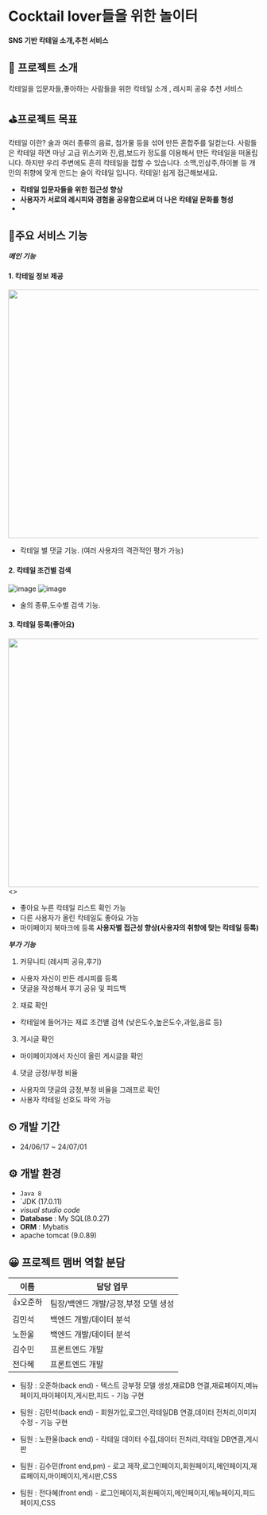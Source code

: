 # Cocktail lover들을 위한 놀이터
#### SNS 기반 칵테일 소개,추천 서비스

## 📢 프로젝트 소개
칵테일을 입문자들,좋아하는 사람들을 위한 칵테일 소개 , 레시피 공유 추천 서비스

## ⛳프로젝트 목표

칵테일 이란? 술과 여러 종류의 음료, 첨가물 등을 섞어 만든 혼합주를 일컫는다.
사람들은 칵테일 하면 마냥 고급 위스키와 진,럼,보드카 정도를 이용해서 만든
칵테일을 떠올립니다. 
하지만 우리 주변에도 흔히 칵테일을 접할 수 있습니다.
소맥,인삼주,하이볼 등 개인의 취향에 맞게 만드는 술이 칵테일 입니다.
칵테일! 쉽게 접근해보세요.
- **칵테일 입문자들을 위한 접근성 향상**
- **사용자가 서로의 레시피와 경험을 공유함으로써 더 나은 칵테일 문화를 형성**
- 



## 🎈주요 서비스 기능
***메인 기능***
#### **1. 칵테일 정보 제공**
<img src = "https://github.com/rwd04272/firstrepo/assets/166587746/668f6152-aca6-4f4c-a9e3-cbc8f8de209b" width="800" height="500"/><br>
- 칵테일 별 댓글 기능. (여러 사용자의 격관적인 평가 가능)

#### **2. 칵테일 조건별 검색** <br>
![image](https://github.com/rwd04272/firstrepo/assets/166587746/7f1751e1-37ae-4253-a2ec-5d17ffd64c5a)
![image](https://github.com/rwd04272/firstrepo/assets/166587746/124d335f-319b-445d-a54d-ec30907a77f9)
- 술의 종류,도수별 검색 기능.

#### **3. 칵테일 등록(좋아요)**
<img src = "https://github.com/rwd04272/firstrepo/assets/166587746/1a3af4a6-2f0b-4b26-9d90-167a556bb2d4" width="800" height="500"/><><br>
- 좋아요 누른 칵테일 리스트 확인 가능
- 다른 사용자가 올린 칵테일도 좋아요 가능
- 마이페이지 북마크에 등록
 **사용자별 접근성 향상(사용자의 취향에 맞는 칵테일 등록)**

***부가 기능***
1) 커뮤니티 (레시피 공유,후기)
- 사용자 자신이 만든 레시피를 등록
- 댓글을 작성해서 후기 공유 및 피드백

2) 재료 확인
- 칵테일에 들어가는 재료 조건별 검색
  (낮은도수,높은도수,과일,음료 등) 

3) 게시글 확인
- 마이페이지에서 자신이 올린 게시글을 확인

4) 댓글 긍정/부정 비율
- 사용자의 댓글의 긍정,부정 비율을 그래프로 확인
- 사용자 칵테일 선호도 파악 가능



## ⏲ 개발 기간
* 24/06/17 ~ 24/07/01


## ⚙ 개발 환경
- `Java 8`
- `JDK (17.0.11)
- *visual studio code*
- **Database** : My SQL(8.0.27)
- **ORM** : Mybatis
- apache tomcat (9.0.89)

## 😀 프로젝트 맴버 역할 분담

| 이름   | 담당 업무                   |
| ------ | --------------------------- |
| 👍오준하 | 팀장/백엔드 개발/긍정,부정 모델 생성 |
| 김민석 | 백엔드 개발/데이터 분석 |
| 노한울 | 백엔드 개발/데이터 분석 |
| 김수민 | 프론트엔드 개발 |
| 전다혜 | 프론트엔드 개발 |

- 팀장 : 오준하(back end) - 텍스트 긍부정 모델 생성,재료DB 연결,재료페이지,메뉴페이지,마이페이지,게시판,피드 - 기능 구현
- 팀원 : 김민석(back end) - 회원가입,로그인,칵테일DB 연결,데이터 전처리,이미지 수정 - 기능 구현
- 팀원 : 노한울(back end) -  칵테일 데이터 수집,데이터 전처리,칵테일 DB연결,게시판
- 팀원 : 김수민(front end,pm) - 로고 제작,로그인페이지,회원페이지,메인페이지,재료페이지,마이페이지,게시판,CSS

- 팀원 : 전다혜(front end) - 로그인페이지,회원페이지,메인페이지,메뉴페이지,피드페이지,CSS

  

